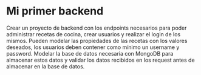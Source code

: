 # Mi primer backend

Crear un proyecto de backend con los endpoints necesarios para poder administrar recetas de cocina, crear usuarios y realizar el login de los mismos. Pueden modelar las propiedades de las recetas con los valores deseados, los usuarios deben contener como mínimo un username y password.
Modelar la base de datos necesaria con MongoDB para almacenar estos datos y validar los datos recibidos en los request antes de almacenar en la base de datos.

